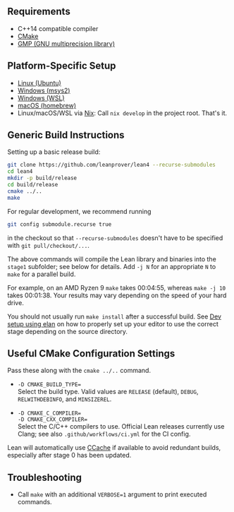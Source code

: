 Requirements
------------

- C++14 compatible compiler
- [CMake](http://www.cmake.org)
- [GMP (GNU multiprecision library)](http://gmplib.org/)

Platform-Specific Setup
-----------------------

- [Linux (Ubuntu)](ubuntu.md)
- [Windows (msys2)](msys2.md)
- [Windows (WSL)](wsl.md)
- [macOS (homebrew)](osx-10.9.md)
- Linux/macOS/WSL via [Nix](https://nixos.org/nix/): Call `nix develop` in the project root. That's it.

Generic Build Instructions
--------------------------

Setting up a basic release build:

```bash
git clone https://github.com/leanprover/lean4 --recurse-submodules
cd lean4
mkdir -p build/release
cd build/release
cmake ../..
make
```

For regular development, we recommend running
```bash
git config submodule.recurse true
```
in the checkout so that `--recurse-submodules` doesn't have to be
specified with `git pull/checkout/...`.

The above commands will compile the Lean library and binaries into the
`stage1` subfolder; see below for details. Add `-j N` for an
appropriate `N` to `make` for a parallel build.

For example, on an AMD Ryzen 9 `make` takes 00:04:55, whereas `make -j 10`
takes 00:01:38.  Your results may vary depending on the speed of your hard
drive.

You should not usually run `make install` after a successful build.
See [Dev setup using elan](../dev/index.md#dev-setup-using-elan) on how to properly set up your editor to use the correct stage depending on the source directory.

Useful CMake Configuration Settings
-----------------------------------

Pass these along with the `cmake ../..` command.

* `-D CMAKE_BUILD_TYPE=`\
  Select the build type. Valid values are `RELEASE` (default), `DEBUG`,
  `RELWITHDEBINFO`, and `MINSIZEREL`.

* `-D CMAKE_C_COMPILER=`\
  `-D CMAKE_CXX_COMPILER=`\
  Select the C/C++ compilers to use. Official Lean releases currently use Clang;
  see also `.github/workflows/ci.yml` for the CI config.

Lean will automatically use [CCache](https://ccache.dev/) if available to avoid
redundant builds, especially after stage 0 has been updated.

Troubleshooting
---------------

* Call `make` with an additional `VERBOSE=1` argument to print executed commands.
